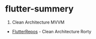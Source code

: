 # flutter-summery

1. Clean Architecture MVVM
- [FlutterRepos] - Clean Architecture Rorty


[FlutterRepos]: <https://flutterrepos.com/lib/sample-flutter-clean-architecture-on-rorty-app-focused-on-the-scalability-testability-and-maintainability-written-in-dart-following-best-practices-us>
